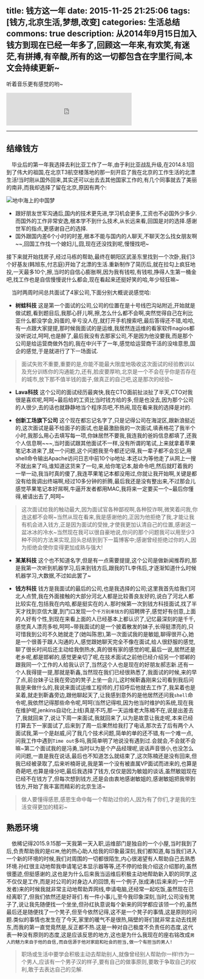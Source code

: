 title: 钱方这一年
date: 2015-11-25 21:25:06
tags: [钱方,北京生活,梦想,改变]
categories: 生活总结
commons: true
description: 从2014年9月15日加入钱方到现在已经一年多了,回顾这一年来,有欢笑,有迷茫,有拼搏,有辛酸,所有的这一切都包含在字里行间,本文会持续更新~
---

听着音乐更有感觉的哟~
<iframe frameborder="no" border="0" marginwidth="0" marginheight="0" width=330 height=86 src="http://music.163.com/outchain/player?type=2&id=22844535&auto=0&height=66"></iframe>

---

## 结缘钱方

&emsp;毕业后的第一年我选择去利比亚工作了一年,由于利比亚战乱升级,在2014.8.1回到了伟大的祖国,在北京T3航空楼落地的那一刻开启了我在北京的工作生活的北漂生活!当时刚从国外回来,其实还可以出去去其他国家工作的,有几个同事就去了美丽的南非,而我却选择了留在北京,原因有两个:

![地中海上的中国梦](http://rockywu.me/static_files/image/sea.jpg "地中海上的中国梦")

 * 跟好朋友世军沟通后,国内的技术更先进,学习机会更多,工资也不必国外少多少.而国外的工作非常安逸,根本学不到什么技术,从长远来看,回国是对的选择.感谢世军的指点,更感谢自己的选择.
 * 国外跟国内差6个小时的时差,根本不能与国内的人聊天,不聊天怎么找女朋友啊~~,回国工作找一个媳妇儿,囧,现在还没找到呢,慢慢找吧~

接下来就开始找房子,经过马栋的帮助,最终在朝阳区武圣东里找到一个次卧,我们3个好基友(韩旭东,付志庭)开始了北漂的生活.重新制作了简历后,就在拉勾上疯狂地投,一天最多10个,擦,当时的自信心膨胀啊,因为我有钱啦,有钱啦,挣得人生第一桶金吧,找工作也是自信慢慢说什么都会,现在看起来还挺好笑的哈,年少轻狂嘛~

&emsp;当时两周时间总共面试了4家公司,下面分别大概说说感觉哈:

 * **树蛙科技** 这是第一个面试的公司,公司的位置在是十号线巴沟站附近,开始就是做试题,看到题目后,我那心肝儿啊,擦,怎么什么都不会啊,突然觉得自己在利比亚什么都没学会,妈蛋的,辛亏没人在,就打开手机搜索吧,最后答得还不错,哈哈,有一点跟大家提提,那时候我面试的是运维,我居然连运维的看家软件nagios都没听说过,呵呵,也是醉了,最后我没有去那家公司,不是因为他没要我,而是那个公司是给运营商做外包的,我在中兴干了一年,感觉给运营商干活的没啥意思,国企的感觉,于是就进行了下一场面试.

> 面试失败不重要,重要的是,你能不能最大限度地吸收这次面试的经验教训以及充分训练你的沟通能力,还有,脸皮要厚哟,北京是一个不会在乎你是否存在的城市,放下那不值半钱的面子,做真正的自己吧,这是那次的经验~

 * **Lava科技** 这个公司的面试经历最爽快,我在CTO面前扯淡扯了半天,CTO对我很是喜欢呢,呵呵~最后给的工资比当时钱方给的多,但是也没去,因为那个公司的人很少,去的话也就静静地当个程序员吧,不热闹,现在看来我的选择是对的.

 * **创新工场旗下公司** 这个现在都忘记名字了,只是记得公司在海淀区,跟新浪挺近的,这次面试是最不给面子的面试,也是最激励我的一次面试,填表格花了我半个小时,我那么用心去填写每一项,你妹居然不要我,我连我的爸妈信息都填了,还我个人信息啊~~~,当时面试跟其他面试不一样,没有所谓的笔试,上来就拿着苹果笔记本进来了,就一个问题,这个问题我至今都还记得,我一辈子都不会忘记,用shell命令输出Apache访问日志中前10个ip地址.本还以为等他走了从网上一搜不就出来了吗,谁知道这货来了一句,来,给你笔记本,敲命令吧,然后就盯着我的一举一动,我当时真的傻了,我连苹果笔记本都没用过,你就让我开始啊,关键是都没有给我调出终端啊,经过10多分钟的折腾,最后我还是没有整出来,不过那会儿感觉苹果笔记本好屌啊,牛逼开发者都用MAC,我将来一定要买一个~最后你懂得,被请出去了,呵呵~

> 这次面试给我的触动最大,因为面试官各种鄙视啊,各种狡诈啊,微笑着问我,你连这都不会啊~当然从现在看来,我是感谢他的,正因为他拒绝了我,才能让我有机会进入钱方,正是因为面试的受挫,才使我更加认清自己的位置,感谢这一盆冰冰的冷水~当然现在我可以很自豪地说,你问的那个问题我可以用至少3种不同的方法来实现,回头总结到到下一篇博客中;感谢曾经拒绝过你的人,因为拒绝会使你变得更加成熟与强大!

 * **某某科技** 这个也不知道名字,但是有一点需要提提,这个公司是做新闻推荐的,那是我第一次听到机器学习,后来到钱方后,跟我的TL李伟后,才逐渐知道什么时候机器学习,大数据,不过如此罢了~

 * **钱方科技** 钱方是我面试的最后的公司,也是我选择的公司;这里我首先给我们河北人点赞,我在外面接触的大部分河北人都是比较善良友好的,说白了河北人都比较实在,包括我在内哈,都是挺实在的人.那时候第一次到钱方科技面试,找了半天才找到京信大厦,到门口发现一个`千万别来钱方`的招聘牌子,感觉好有创意,上面的人好有个性,到现在来看上面的人已经基本上都认识了,记忆最深刻的是千千,感觉真人漂亮多啦,呵呵~带我面试的是一个披着散发的妹子,长得挺漂亮的,只可惜我到公司不久她就走了(她叫陈思),第一次面试我的是敏姐,聊得很开心,她是一个很善于跟人沟通的人,感觉跟她聊天完全不像在面试,给人很舒服的感觉,聊了很长时间后还主动给我倒热水,真的很有家的感觉的呢,最后一说,居然还是老乡呢,都是邯郸的,感觉更亲切了呢,在技术面试之前他已经介绍另一个邯郸的跟我同一个工作的人给我认识了,当然这个人也是现在的好朋友郝志新.还有一个人我得提一提,那就是靳鑫,当然现在我们已经很熟悉了,我面试的时候,来的早了点,前台妹子让我在旁边的凳子上坐一会儿,这时候靳鑫刚来公司看到我后问我是来做什么的,我说来面试运维工程师的,打招呼后他就去工作了,我呆着也是呆着,就走到靳鑫旁边,跟他聊起天了,让我感到意外的是他居然还问我`shell`命令呢,我依然记得那些命令呢,呵呵(当然记得啦,因为他当时维护的系统,现在我在维护呢,jenkins自动化上线)真是不巧,那一天运维老大陈楠不在,说是出差去了,我就回来了,说让下周一来面试,我就回来了,以为是故意让我走呢,本来已经打算去下一家面试了,后来到了周一后果然给我打了电话,那次去了后有两个人面试我,第一个是赵威,问了我几个技术问题,简单的单的还不错,有一个难一点,问我工作中遇到`Time out`多吗,我简单明了地说没有遇到过.会就会,不会就不会嘛~第二个面试我的是冯勇,当时以为是个产品经理呢,说话声音很小,也没怎么问问题,一直是我在说话,最后也不知道怎么就结束了,这次陈楠还是没有回来,但我已经被录取了,后来听楠哥说,我是第一个没有被直属VP面试而进来的,也算是奇葩吧,也算是缘分吧,最后我选择了钱方,仅仅是因为敏姐的谈话,虽然敏姐现在已经不在钱方了,但每次想到钱方,还是会由衷地感谢敏姐的,感谢敏姐把我带到钱方,开始了我丰富而精彩的北京生活~

> 做人要懂得感恩,感恩生命中每一个帮助过你的人,因为有了你们,才是我的生活变得更加的精彩~

## 熟悉环境

&emsp;依稀记得2015.9.15那一天我第一天入职,运维部门是独自的一个小屋,当时我到了后,负责帮助我的是`红神`,他的热心助人给我的印象最深刻,我们都知道,每当我们进入一个新的环境的时候,我们对周围的一切都很陌生,内心很渴望有人帮助自己去熟悉环境.孙红很主动地帮我申请笔记本显示器等等,还不停的给我介绍这介绍那的,虽然很墨迹,但挺感谢的,这也是为什么后来我当运维后积极主动地帮助新入职的同学,这不仅仅是工作,而是对公司的对身边人的回馈,有一个例子,张成涛(后来来的一个开发者)来的时候我就非常主动地帮助弄网线,申请电脑,还经常一起吃饭,虽然现在已经离职了,但我们依然还是好哥们.有一件小事儿,至今我印象深刻,当时,公司没有凳子了,说让我先随便找一个坐坐,但孙红执意说每个新来的同学都应该领一个的,虽然最后还是随便找了一个凳子,但至今依然记得,这不是一个凳子的事情,这是原则的问题.类似的事情也发生在了今天,家里的暖气不是很热,隔壁的哥们就非常主动去找房东,而我的第一直觉竟然是,反正都不热.这是一种对自己极度不负责任的态度,这代表一种没有原则的态度,这是应该反思的地方,这也是为什么我现在的座右铭改成`男人的魅力来自于他的自信,而自信源于他对家庭和社会的担当,做一个有担当的男人!`


> 职场或生活中要学会积极主动去帮助别人,就像曾经别人帮助你一样!作为一个男人,应该有一个男子汉的样子,要有自己的做事原则,要敢于争取自己的权利,敢于去表达自己的见解.
